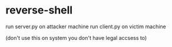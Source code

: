 # reverse-shell

run server.py on attacker machine
run client.py on victim machine

(don't use this on system you don't have legal accsess to)


